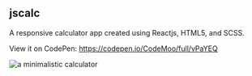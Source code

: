 ## jscalc
A responsive calculator app created using Reactjs, HTML5, and SCSS.

View it on CodePen: https://codepen.io/CodeMoo/full/vPaYEQ

![a minimalistic calculator](https://user-images.githubusercontent.com/22779199/54567581-b87d5400-49aa-11e9-90b0-aa7dec7baea8.png)
